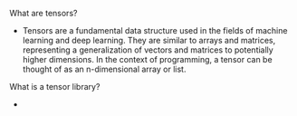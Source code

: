
What are tensors?

- Tensors are a fundamental data structure used in the fields of machine learning and deep learning. They are similar to arrays and matrices, representing a generalization of vectors and matrices to potentially higher dimensions. In the context of programming, a tensor can be thought of as an n-dimensional array or list.

What is a tensor library?

- 
